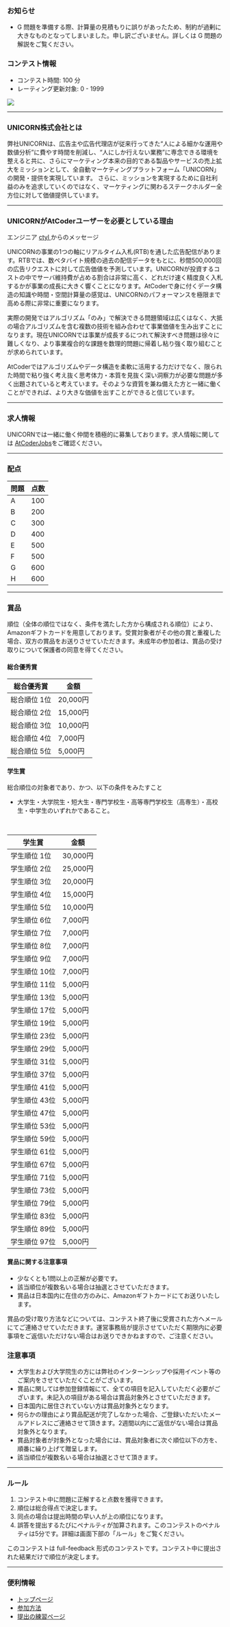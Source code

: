 
<div>

<span>

<span>

### **お知らせ**

<section>

<ul>

<li>
G 問題を準備する際、計算量の見積もりに誤りがあったため、制約が過剰に大きなものとなってしまいました。申し訳ございません。詳しくは G 問題の解説をご覧ください。
</li>

</ul>

</section>

### **コンテスト情報**

<section>

<ul>

<li>
コンテスト時間: 100 分
</li>

<li>
レーティング更新対象: 0 - 
<span>
1999
</span>

</li>

</ul>

</section>








<a href="https://uni-corn.net/">
<img src="https://img.atcoder.jp/abc225/506b8573ad1e630ef8ac8f418ec3e7d7.png">

</img>
</a>




---

### **UNICORN株式会社とは**

<section>

<p>
弊社UNICORNは、広告主や広告代理店が従来行ってきた“人による細かな運用や数値分析”に費やす時間を削減し、“人にしか行えない業務”に専念できる環境を整えると共に、さらにマーケティング本来の目的である製品やサービスの売上拡大をミッションとして、全自動マーケティングプラットフォーム「UNICORN」の開発・提供を実現しています。
	さらに、ミッションを実現するために自社利益のみを追求していくのではなく、マーケティングに関わるステークホルダー全方位に対して価値提供しています。
      
</p>

</section>

---

### **UNICORNがAtCoderユーザーを必要としている理由**

<section>

<p>
エンジニア <a href="https://atcoder.jp/users/ctyl">
<span>
ctyl
</span>
</a>からのメッセージ
</p>

<p>
UNICORNの事業の1つの軸にリアルタイム入札(RTB)を通した広告配信があります。RTBでは、数ペタバイト規模の過去の配信データをもとに、秒間500,000回の広告リクエストに対して広告価値を予測しています。UNICORNが投資するコストの中でサーバ維持費が占める割合は非常に高く、どれだけ速く精度良く入札するかが事業の成長に大きく響くことになります。AtCoderで身に付くデータ構造の知識や時間・空間計算量の感覚は、UNICORNのパフォーマンスを極限まで高める際に非常に重要になります。
      
</p>

<p>
実際の開発ではアルゴリズム「のみ」で解決できる問題領域は広くはなく、大抵の場合アルゴリズムを含む複数の技術を組み合わせて事業価値を生み出すことになります。現在UNICORNでは事業が成長するにつれて解決すべき問題は徐々に難しくなり、より事業複合的な課題を数理的問題に帰着し粘り強く取り組むことが求められています。
      
</p>

<p>
AtCoderではアルゴリズムやデータ構造を柔軟に活用する力だけでなく、限られた時間で粘り強く考え抜く思考体力・本質を見抜く深い洞察力が必要な問題が多く出題されていると考えています。そのような資質を兼ね備えた方と一緒に働くことができれば、より大きな価値を出すことができると信じています。
      
</p>

</section>

---

### **求人情報**

<section>

<p>
UNICORNでは一緒に働く仲間を積極的に募集しております。求人情報に関しては <a href="https://jobs.atcoder.jp/offers/list?f.CompanyScreenName=unicorn">AtCoderJobs</a>をご確認ください。
      
</p>

</section>

---

### **配点**

<section>

<div>

<table>

<thead>

<tr>

<th>
問題
</th>

<th>
点数
</th>

</tr>

</thead>

<tbody>

<tr>

<td>
A
</td>

<td>
100
</td>

</tr>

<tr>

<td>
B
</td>

<td>
200
</td>

</tr>

<tr>

<td>
C
</td>

<td>
300
</td>

</tr>

<tr>

<td>
D
</td>

<td>
400
</td>

</tr>

<tr>

<td>
E
</td>

<td>
500
</td>

</tr>

<tr>

<td>
F
</td>

<td>
500
</td>

</tr>

<tr>

<td>
G
</td>

<td>
600
</td>

</tr>

<tr>

<td>
H
</td>

<td>
600
</td>

</tr>

</tbody>

</table>

</div>

</section>

---

### **賞品**

<section>

<p>
順位（全体の順位ではなく、条件を満たした方から構成される順位）により、Amazonギフトカードを用意しております。受賞対象者がその他の賞と重複した場合、双方の賞品をお送りさせていただきます。未成年の参加者は、賞品の受け取りについて保護者の同意を得てください。
      
</p>

#### **総合優秀賞**

<div>

<table>

<thead>

<tr>

<th>
総合優秀賞
</th>

<th>
金額
</th>

</tr>

</thead>

<tbody>

<tr>

<td>
総合順位 1位
</td>

<td>
20,000円
</td>

</tr>

<tr>

<td>
総合順位 2位
</td>

<td>
15,000円
</td>

</tr>

<tr>

<td>
総合順位 3位
</td>

<td>
10,000円
</td>

</tr>

<tr>

<td>
総合順位 4位
</td>

<td>
7,000円
</td>

</tr>

<tr>

<td>
総合順位 5位
</td>

<td>
5,000円
</td>

</tr>

</tbody>

</table>

</div>

</section>

#### **学生賞**

<section>
総合順位の対象者であり、かつ、以下の条件をみたすこと
      
<ul>

<li>
大学生・大学院生・短大生・専門学校生・高等専門学校生（高専生）・高校生・中学生のいずれかであること。
	
</li>

</ul>

<div>
﻿            
<table>

<thead>

<tr>

<th>
学生賞
</th>

<th>
金額
</th>

</tr>

</thead>

<tbody>

<tr>

<td>
学生順位 1位
</td>

<td>
30,000円
</td>

</tr>

<tr>

<td>
学生順位 2位
</td>

<td>
25,000円
</td>

</tr>

<tr>

<td>
学生順位 3位
</td>

<td>
20,000円
</td>

</tr>

<tr>

<td>
学生順位 4位
</td>

<td>
15,000円
</td>

</tr>

<tr>

<td>
学生順位 5位
</td>

<td>
10,000円
</td>

</tr>

<tr>

<td>
学生順位 6位
</td>

<td>
7,000円
</td>

</tr>

<tr>

<td>
学生順位 7位
</td>

<td>
7,000円
</td>

</tr>

<tr>

<td>
学生順位 8位
</td>

<td>
7,000円
</td>

</tr>

<tr>

<td>
学生順位 9位
</td>

<td>
7,000円
</td>

</tr>

<tr>

<td>
学生順位 10位
</td>

<td>
7,000円
</td>

</tr>

<tr>

<td>
学生順位 11位
</td>

<td>
5,000円
</td>

</tr>

<tr>

<td>
学生順位 13位
</td>

<td>
5,000円
</td>

</tr>

<tr>

<td>
学生順位 17位
</td>

<td>
5,000円
</td>

</tr>

<tr>

<td>
学生順位 19位
</td>

<td>
5,000円
</td>

</tr>

<tr>

<td>
学生順位 23位
</td>

<td>
5,000円
</td>

</tr>

<tr>

<td>
学生順位 29位
</td>

<td>
5,000円
</td>

</tr>

<tr>

<td>
学生順位 31位
</td>

<td>
5,000円
</td>

</tr>

<tr>

<td>
学生順位 37位
</td>

<td>
5,000円
</td>

</tr>

<tr>

<td>
学生順位 41位
</td>

<td>
5,000円
</td>

</tr>

<tr>

<td>
学生順位 43位
</td>

<td>
5,000円
</td>

</tr>

<tr>

<td>
学生順位 47位
</td>

<td>
5,000円
</td>

</tr>

<tr>

<td>
学生順位 53位
</td>

<td>
5,000円
</td>

</tr>

<tr>

<td>
学生順位 59位
</td>

<td>
5,000円
</td>

</tr>

<tr>

<td>
学生順位 61位
</td>

<td>
5,000円
</td>

</tr>

<tr>

<td>
学生順位 67位
</td>

<td>
5,000円
</td>

</tr>

<tr>

<td>
学生順位 71位
</td>

<td>
5,000円
</td>

</tr>

<tr>

<td>
学生順位 73位
</td>

<td>
5,000円
</td>

</tr>

<tr>

<td>
学生順位 79位
</td>

<td>
5,000円
</td>

</tr>

<tr>

<td>
学生順位 83位
</td>

<td>
5,000円
</td>

</tr>

<tr>

<td>
学生順位 89位
</td>

<td>
5,000円
</td>

</tr>

<tr>

<td>
学生順位 97位
</td>

<td>
5,000円
</td>

</tr>

</tbody>

</table>

</div>

</section>

#### **賞品に関する注意事項**

<section>

<ul>

<li>
少なくとも1問以上の正解が必要です。
</li>

<li>
該当順位が複数名いる場合は抽選とさせていただきます。
</li>

<li>
賞品は日本国内に在住の方のみに、Amazonギフトカードにてお送りいたします。
</li>

</ul>

<p>
賞品の受け取り方法などについては、コンテスト終了後に受賞された方へメールにてご連絡させていただきます。運営事務局が提示させていただく期限内に必要事項をご返信いただけない場合はお送りできかねますので、ご注意ください。
      
</p>

</section>

### **注意事項**

<section>

<p>

</p>

<ul>

<li>
大学生および大学院生の方には弊社のインターンシップや採用イベント等のご案内をさせていただくことがございます。
</li>

<li>
賞品に関しては参加登録情報にて、全ての項目を記入していただく必要がございます。未記入の項目がある場合は賞品対象外とさせていただきます。
</li>

<li>
日本国内に居住されていない方は賞品対象外となります。
</li>

<li>
何らかの理由により賞品配送が完了しなかった場合、ご登録いただいたメールアドレスにご連絡させて頂きます。2週間以内にご返信がない場合は賞品対象外となります。
</li>

<li>
賞品対象者が対象外となった場合には、賞品対象者に次ぐ順位以下の方を、順番に繰り上げて贈呈します。
</li>

<li>
該当順位が複数名いる場合は抽選とさせて頂きます｡
</li>

</ul>

<p>

</p>

</section>

---

### **ルール**

<section>

<ol>

<li>
コンテスト中に問題に正解すると点数を獲得できます。
</li>

<li>
順位は総合得点で決定します。
</li>

<li>
同点の場合は提出時間の早い人が上の順位になります。
</li>

<li>
誤答を提出するたびにペナルティが加算されます。このコンテストのペナルティは5分です。詳細は画面下部の「ルール」をご覧ください。
</li>

</ol>

<p>
このコンテストは full-feedback 形式のコンテストです。コンテスト中に提出された結果だけで順位が決定します。
      
</p>

</section>

---

### **便利情報**

<ul>

<li>
<a href="https://atcoder.jp/">トップページ</a>
</li>

<li>
<a href="https://atcoder.jp/post/37">参加方法</a>
</li>

<li>
<a href="https://atcoder.jp/contests/practice">提出の練習ページ</a>
</li>

</ul>

</span>

</span>

</div>

